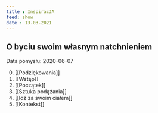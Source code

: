 ```yaml
---
title : InspiracJA
feed: show
date : 13-03-2021
---
```


## O byciu swoim własnym natchnieniem

Data pomysłu: 2020-06-07


0. [[Podziękowania]]
1. [[Wstęp]]
2. [[Początek]]
3. [[Sztuka podążania]]
4. [[Idź za swoim ciałem]]
5. [[Kontekst]]
